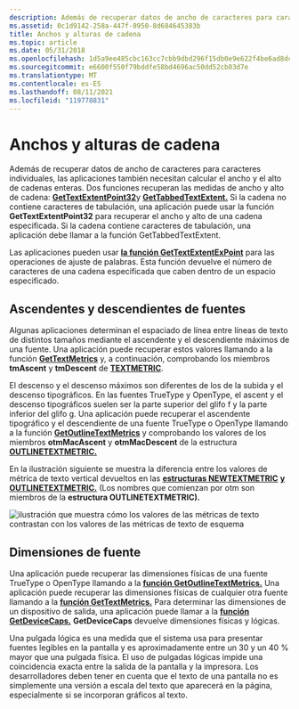 ```yaml
---
description: Además de recuperar datos de ancho de caracteres para caracteres individuales, las aplicaciones también necesitan calcular el ancho y el alto de cadenas enteras.
ms.assetid: 0c1d9142-258a-447f-8950-8d684645383b
title: Anchos y alturas de cadena
ms.topic: article
ms.date: 05/31/2018
ms.openlocfilehash: 1d5a9ee485cbc163cc7cbb9dbd296f15db0e9e622f4be6ad8dcb251b583099f8
ms.sourcegitcommit: e6600f550f79bddfe58bd4696ac50dd52cb03d7e
ms.translationtype: MT
ms.contentlocale: es-ES
ms.lasthandoff: 08/11/2021
ms.locfileid: "119778831"
---
```

# <a name="string-widths-and-heights"></a>Anchos y alturas de cadena

Además de recuperar datos de ancho de caracteres para caracteres individuales, las aplicaciones también necesitan calcular el ancho y el alto de cadenas enteras. Dos funciones recuperan las medidas de ancho y alto de cadena: [**GetTextExtentPoint32**](/windows/desktop/api/Wingdi/nf-wingdi-gettextextentpoint32a)y [**GetTabbedTextExtent.**](/windows/desktop/api/Winuser/nf-winuser-gettabbedtextextenta) Si la cadena no contiene caracteres de tabulación, una aplicación puede usar la función **GetTextExtentPoint32** para recuperar el ancho y alto de una cadena especificada. Si la cadena contiene caracteres de tabulación, una aplicación debe llamar a la función GetTabbedTextExtent.

Las aplicaciones pueden usar [**la función GetTextExtentExPoint**](/windows/desktop/api/Wingdi/nf-wingdi-gettextextentexpointa) para las operaciones de ajuste de palabras. Esta función devuelve el número de caracteres de una cadena especificada que caben dentro de un espacio especificado.

## <a name="font-ascenders-and-descenders"></a>Ascendentes y descendientes de fuentes

Algunas aplicaciones determinan el espaciado de línea entre líneas de texto de distintos tamaños mediante el ascendente y el descendiente máximos de una fuente. Una aplicación puede recuperar estos valores llamando a la función [**GetTextMetrics**](/windows/desktop/api/Wingdi/nf-wingdi-gettextmetrics) y, a continuación, comprobando los miembros **tmAscent** y **tmDescent** de [**TEXTMETRIC**](/windows/win32/api/wingdi/ns-wingdi-textmetrica).

El descenso y el descenso máximos son diferentes de los de la subida y el descenso tipográficos. En las fuentes TrueType y OpenType, el ascent y el descenso tipográficos suelen ser la parte superior del glifo f y la parte inferior del glifo g. Una aplicación puede recuperar el ascendente tipográfico y el descendiente de una fuente TrueType o OpenType llamando a la función [**GetOutlineTextMetrics**](/windows/desktop/api/Wingdi/nf-wingdi-getoutlinetextmetricsa) y comprobando los valores de los miembros **otmMacAscent** y **otmMacDescent** de la estructura [**OUTLINETEXTMETRIC.**](/windows/desktop/api/Wingdi/ns-wingdi-outlinetextmetrica)

En la ilustración siguiente se muestra la diferencia entre los valores de métrica de texto vertical devueltos en las [**estructuras NEWTEXTMETRIC**](/windows/win32/api/wingdi/ns-wingdi-newtextmetrica) [**y OUTLINETEXTMETRIC.**](/windows/win32/api/wingdi/ns-wingdi-outlinetextmetrica) (Los nombres que comienzan por otm son miembros de la **estructura OUTLINETEXTMETRIC).**

![ilustración que muestra cómo los valores de las métricas de texto contrastan con los valores de las métricas de texto de esquema](images/csftx-03.png)

## <a name="font-dimensions"></a>Dimensiones de fuente

Una aplicación puede recuperar las dimensiones físicas de una fuente TrueType o OpenType llamando a la [**función GetOutlineTextMetrics.**](/windows/desktop/api/Wingdi/nf-wingdi-getoutlinetextmetricsa) Una aplicación puede recuperar las dimensiones físicas de cualquier otra fuente llamando a la [**función GetTextMetrics.**](/windows/desktop/api/Wingdi/nf-wingdi-gettextmetrics) Para determinar las dimensiones de un dispositivo de salida, una aplicación puede llamar a la [**función GetDeviceCaps.**](/windows/desktop/api/Wingdi/nf-wingdi-getdevicecaps) **GetDeviceCaps** devuelve dimensiones físicas y lógicas.

Una pulgada lógica es una medida que el sistema usa para presentar fuentes legibles en la pantalla y es aproximadamente entre un 30 y un 40 % mayor que una pulgada física. El uso de pulgadas lógicas impide una coincidencia exacta entre la salida de la pantalla y la impresora. Los desarrolladores deben tener en cuenta que el texto de una pantalla no es simplemente una versión a escala del texto que aparecerá en la página, especialmente si se incorporan gráficos al texto.

 

 
